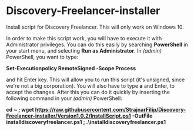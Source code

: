 # Discovery-Freelancer-installer
Install script for Discovery Freelancer. This will only work on Windows 10.

In order to make this script work, you will have to execute it with Administrator privileges. You can do this easily by searching **PowerShell** in your start menu, and selecting **Run as Administrator**. In *(admin)* PowerShell, you want to type:

**Set-Executionpolicy RemoteSigned -Scope Process**

and hit Enter key. This will allow you to run this script (it's unsigned, since we're not a big corporation). You will also have to type **a** and Enter, to accept the changes. After this you can do it quickly by inserting the following command in your *(admin)* PowerShell:

**cd ~ ; wget https://raw.githubusercontent.com/StrajnarFilip/Discovery-Freelancer-installer/Version1.0.2/InstallScript.ps1 -OutFile installdiscoveryfreelancer.ps1 ; .\installdiscoveryfreelancer.ps1**

